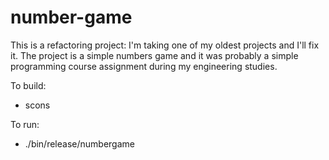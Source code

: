 number-game
===========

This is a refactoring project: I'm taking one of my oldest projects and I'll fix it. The project is a simple numbers game and it was probably a simple programming course assignment during my engineering studies.

To build:

* scons

To run:

* ./bin/release/numbergame

